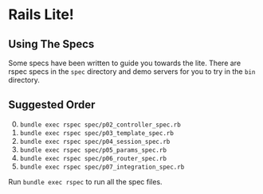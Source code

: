 # Rails Lite!

## Using The Specs

Some specs have been written to guide you towards the lite. There are
rspec specs in the `spec` directory and demo servers for you to try
in the `bin` directory.

## Suggested Order

0.  `bundle exec rspec spec/p02_controller_spec.rb`
0.  `bundle exec rspec spec/p03_template_spec.rb`
0.  `bundle exec rspec spec/p04_session_spec.rb`
0.  `bundle exec rspec spec/p05_params_spec.rb`
0.  `bundle exec rspec spec/p06_router_spec.rb`
0.  `bundle exec rspec spec/p07_integration_spec.rb`

Run `bundle exec rspec` to run all the spec files.
